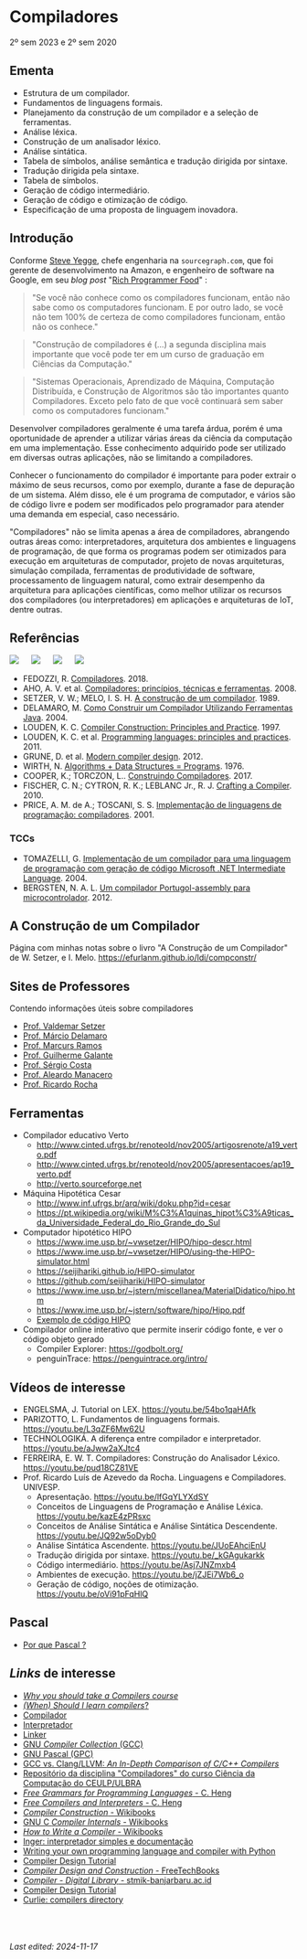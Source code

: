 # Compiladores

2º sem 2023 e 2º sem 2020

## Ementa

- Estrutura de um compilador.
- Fundamentos de linguagens formais.
- Planejamento da construção de um compilador e a seleção de ferramentas.
- Análise léxica.
- Construção de um analisador léxico.
- Análise sintática.
- Tabela de símbolos, análise semântica e tradução dirigida por sintaxe.
- Tradução dirigida pela sintaxe.
- Tabela de símbolos.
- Geração de código intermediário.
- Geração de código e otimização de código.
- Especificação de uma proposta de linguagem inovadora.

## Introdução

Conforme [Steve Yegge](https://en.wikipedia.org/wiki/Steve_Yegge), chefe engenharia na `sourcegraph.com`, que foi gerente de desenvolvimento na Amazon, e engenheiro de software na Google, em seu *blog post* "[Rich Programmer Food](http://steve-yegge.blogspot.com/2007/06/rich-programmer-food.html)" :

> "Se você não conhece como os compiladores funcionam, então não sabe como os computadores funcionam. E por outro lado, se você não tem 100% de certeza de como compiladores funcionam, então não os conhece."

> "Construção de compiladores é (...) a segunda disciplina mais importante que você pode ter em um curso de graduação em Ciências da Computação."

> "Sistemas Operacionais, Aprendizado de Máquina, Computação Distribuída, e Construção de Algoritmos são tão importantes quanto Compiladores. Exceto pelo fato de que você continuará sem saber como os computadores funcionam."

Desenvolver compiladores geralmente é uma tarefa árdua, porém é uma oportunidade de aprender a utilizar várias áreas da ciência da computação em uma implementação. Esse conhecimento adquirido pode ser utilizado em diversas outras aplicações, não se limitando a compiladores.

Conhecer o funcionamento do compilador é importante para poder extrair o máximo de seus recursos, como por exemplo, durante a fase de depuração de um sistema. Além disso, ele é um programa de computador, e vários são de código livre e podem ser modificados pelo programador para atender uma demanda em especial, caso necessário.

"Compiladores" não se limita apenas a área de compiladores, abrangendo outras áreas como: interpretadores, arquitetura dos ambientes e linguagens de programação, de que forma os programas podem ser otimizados para execução em arquiteturas de computador, projeto de novas arquiteturas, simulação compilada, ferramentas de produtividade de software, processamento de linguagem natural, como extrair desempenho da arquitetura para aplicações científicas, como melhor utilizar os recursos dos compiladores (ou interpretadores) em aplicações e arquiteturas de IoT, dentre outras.

## Referências

![](img/fedozzi.jpg) &emsp;
![](img/aho.jpg) &emsp;
![](img/setzer.jpg) &emsp;
![](img/delamaro.jpg)

- FEDOZZI, R. [Compiladores](http://cm-kls-content.s3.amazonaws.com/201802/INTERATIVAS_2_0/COMPILADORES/U1/LIVRO_UNICO.pdf). 2018.
- AHO, A. V. et al. [Compiladores: princípios, técnicas e ferramentas](https://www.amazon.com.br/Compiladores-princ%C3%ADpios-ferramentas-Alfred-Aho/dp/8588639246). 2008.
- SETZER, V. W.; MELO, I. S. H. [A construção de um compilador](https://drive.google.com/open?id=1MjaJMJs9zEluTe91UWIc__FM6zJY-ccn). 1989.
- DELAMARO, M. [Como Construir um Compilador Utilizando Ferramentas Java](https://sites.icmc.usp.br/delamaro/SlidesCompiladores/CompiladoresFinal.pdf). 2004.
- LOUDEN, K. C. [Compiler Construction: Principles and Practice](https://books.google.com.br/books?id=vXchAQAAIAAJ). 1997.
- LOUDEN, K. C. et al. [Programming languages: principles and practices](https://books.google.com.br/books?id=DcgIAAAAQBAJ). 2011.
- GRUNE, D. et al. [Modern compiler design](https://books.google.com.br/books?id=zkpFTBtK7a4C).  2012.
- WIRTH, N. [Algorithms + Data Structures = Programs](https://books.google.com.br/books?id=O6FQAAAAMAAJ). 1976.
- COOPER, K.; TORCZON, L.. [Construindo Compiladores](https://books.google.com.br/books?id=rJKoBQAAQBAJ). 2017.
- FISCHER, C. N.; CYTRON, R. K.; LEBLANC Jr., R. J. [Crafting a Compiler](https://books.google.com.br/books?id=GSYrAAAAQBAJ). 2010.
- PRICE, A. M. de A.; TOSCANI, S. S. [Implementação de linguagens de programação: compiladores](https://books.google.com.br/books?id=O7ZzPgAACAAJ). 2001.

### TCCs

- TOMAZELLI, G. [Implementação de um compilador para uma linguagem de programação com geração de código Microsoft .NET Intermediate Language](http://campeche.inf.furb.br/tccs/2004-I/2004-1giancarlotomazellivf.pdf). 2004.
- BERGSTEN, N. A. L. [Um compilador Portugol-assembly para microcontrolador](http://www.ecomp.uefs.br/data/tcc/UM%20COMPILADOR%20PORTUGOL-ASSEMBLY%20PARA%20MICROCONTROLADOR.pdf). 2012.


## A Construção de um Compilador

Página com minhas notas sobre o livro "A Construção de um Compilador" de W. Setzer, e I. Melo. <https://efurlanm.github.io/ldi/compconstr/>


## Sites de Professores

Contendo informações úteis sobre compiladores

- [Prof. Valdemar Setzer](https://www.ime.usp.br/~vwsetzer/)
- [Prof. Márcio Delamaro](https://sites.icmc.usp.br/delamaro/)
- [Prof. Marcurs Ramos](http://www.marcusramos.com.br/univasf/)
- [Prof. Guilherme Galante](https://sites.google.com/site/guigalante/home/compiladores-2016)
- [Prof. Sérgio Costa](https://profsergiocosta.github.io/teaching/compiladores)
- [Prof. Aleardo Manacero](https://www.dcce.ibilce.unesp.br/~aleardo/cursos/compila/index.html)
- [Prof. Ricardo Rocha](https://bv.fapesp.br/pt/pesquisador/33459/ricardo-luis-de-azevedo-da-rocha/)

## Ferramentas

- Compilador educativo Verto
    - <http://www.cinted.ufrgs.br/renoteold/nov2005/artigosrenote/a19_verto.pdf>
    - <http://www.cinted.ufrgs.br/renoteold/nov2005/apresentacoes/ap19_verto.pdf>
    - <http://verto.sourceforge.net>
- Máquina Hipotética Cesar
    - <http://www.inf.ufrgs.br/arq/wiki/doku.php?id=cesar>
    - <https://pt.wikipedia.org/wiki/M%C3%A1quinas_hipot%C3%A9ticas_da_Universidade_Federal_do_Rio_Grande_do_Sul>
- Computador hipotético HIPO
    - <https://www.ime.usp.br/~vwsetzer/HIPO/hipo-descr.html>
    - <https://www.ime.usp.br/~vwsetzer/HIPO/using-the-HIPO-simulator.html>
    - <https://seijihariki.github.io/HIPO-simulator>
    - <https://github.com/seijihariki/HIPO-simulator>
    - <https://www.ime.usp.br/~jstern/miscellanea/MaterialDidatico/hipo.htm>
    - <https://www.ime.usp.br/~jstern/software/hipo/Hipo.pdf>
    - [Exemplo de código HIPO](hipo.md)
- Compilador online interativo que permite inserir código fonte, e ver o código objeto gerado
    - Compiler Explorer: <https://godbolt.org/>
    - penguinTrace: <https://penguintrace.org/intro/>

## Vídeos de interesse

- ENGELSMA, J. Tutorial on LEX. <https://youtu.be/54bo1qaHAfk>
- PARIZOTTO, L. Fundamentos de linguagens formais. <https://youtu.be/L3qZF6Mw62U>
- TECHNOLOGIKÁ. A diferença entre compilador e interpretador. <https://youtu.be/aJww2aXJtc4>
- FERREIRA, E. W. T. Compiladores: Construção do Analisador Léxico. <https://youtu.be/pud18CZ81VE>
- Prof. Ricardo Luís de Azevedo da Rocha. Linguagens e Compiladores. UNIVESP.
    - Apresentação. <https://youtu.be/lfGqYLYXdSY>
    - Conceitos de Linguagens de Programação e Análise Léxica. <https://youtu.be/kazE4zPRsxc>
    - Conceitos de Análise Sintática e Análise Sintática Descendente. <https://youtu.be/JQ92w5oDyb0>
    - Análise Sintática Ascendente. <https://youtu.be/JUoEAhciEnU>
    - Tradução dirigida por sintaxe. <https://youtu.be/_kGAgukarkk>
    - Código intermediário. <https://youtu.be/Asj7JNZmxb4>
    - Ambientes de execução. <https://youtu.be/jZJEi7Wb6_o>
    - Geração de código, noções de otimização. <https://youtu.be/oVi91pFqHlQ>

## Pascal

- [Por que Pascal ?](pascal.md)

## *Links* de interesse

- [*Why you should take a Compilers course*](https://anoopsarkar.github.io/compilers-class/assets/lectures/in1-evangelize-compilers.pdf)
- [*(When) Should I learn compilers*?](https://stackoverflow.com/questions/733093/when-should-i-learn-compilers)
- [Compilador](https://pt.wikipedia.org/wiki/Compilador)
- [Interpretador](https://pt.wikipedia.org/wiki/Interpretador)
- [Linker](https://pt.wikipedia.org/wiki/Ligador)
- [GNU *Compiler Collection* (GCC)](https://en.wikipedia.org/wiki/GNU_Compiler_Collection)
- [GNU Pascal (GPC)](https://en.wikipedia.org/wiki/GNU_Pascal)
- [GCC vs. Clang/LLVM: *An In-Depth Comparison of C/C++ Compilers*](https://medium.com/@alitech_2017/gcc-vs-clang-llvm-an-in-depth-comparison-of-c-c-compilers-899ede2be378)
- [Repositório da disciplina "Compiladores" do curso Ciência da Computação do CEULP/ULBRA](https://github.com/jacksongomesbr/academia-compiladores)
- [*Free Grammars for Programming Languages* - C. Heng](https://www.thefreecountry.com/sourcecode/grammars.shtml)
- [*Free Compilers and Interpreters* - C. Heng](https://www.thefreecountry.com/compilers/index.shtml)
- [*Compiler Construction* - Wikibooks](https://en.wikibooks.org/wiki/Compiler_Construction)
- [GNU C *Compiler Internals* - Wikibooks](https://en.wikibooks.org/wiki/GNU_C_Compiler_Internals)
- [*How to Write a Compiler* - Wikibooks](https://en.wikibooks.org/wiki/How_to_Write_a_Compiler)
- [Inger: interpretador simples e documentação](http://inger.sourceforge.net/html/about.html)
- [Writing your own programming language and compiler with Python](https://blog.usejournal.com/writing-your-own-programming-language-and-compiler-with-python-a468970ae6df)
- [Compiler Design Tutorial](https://www.javatpoint.com/compiler-tutorial)
- [*Compiler Design and Construction* - FreeTechBooks](https://www.freetechbooks.com/compiler-design-and-construction-f14.html)
- [*Compiler - Digital Library* - stmik-banjarbaru.ac.id](http://digilib.stmik-banjarbaru.ac.id/index.php?dir=&search=compiler&search_mode=f)
- [Compiler Design Tutorial](https://www.guru99.com/compiler-design-tutorial.html)
- [Curlie: compilers directory](https://curlie.org/en/Computers/Programming/Compilers)


<br><br><br>*Last edited: 2024-11-17*
